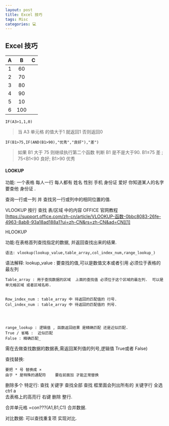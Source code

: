 ```yaml
---
layout: post
title: Excel 技巧  
tags: Misc
categories: 💻
---
```


## Excel 技巧

| A | B | C |
|:---:|:---:|:---:|
| 1 | 60 |
| 2 | 70 |
| 3 | 80 |
| 4 | 90 |
| 5 | 10 |
| 6 | 100 |


	IF(A3>1,1,0)
  
> 当 A3 单元格 的值大于1 就返回1 否则返回0

	IF(B1>75,IF(AND(B1>90),"优秀","良好"),"差")

> 如果  B1 大于 75 则继续执行第二个函数  判断 B1 是不是大于90. 
> B1≤75 差 ; 75\<B1\<90 良好; B1\>90 优秀 



#### LOOKUP  
功能: 一个表格 每人一行 每人都有 姓名 性别 手机 身份证 爱好
你知道某人的名字 要查他 身份证 .

查询一行或一列 并 查找另一行或列中的相同位置的值.

VLOOKUP   按行 查找 表/区域 中的内容
OFFICE 官网教程[https://support.office.com/zh-cn/article/VLOOKUP-函数-0bbc8083-26fe-4963-8ab8-93a18ad188a1?ui=zh-CN&rs=zh-CN&ad=CN][1]



HLOOKUP

功能:在表格首列查找指定的数据,  并返回查找出来的结果.

	语法: vlookup(lookup_value,table_array,col_index_num,range_lookup_)

语法解释:
	lookup_value : 要查找的值,可以是数值文本或者引用
必须位于表格的最左列

	Table_array : 用于查找数据的区域  上面的查找值 必须位于这个区域的最左列.  可以是单元格区域 或者区域名称.
	
	
	Row_index_num : table_array 中 待返回的匹配值的 行号.
	Col_index_num : table_array 中 待返回的匹配值的 列号.
	
	
	
	
	range_lookup : 逻辑值 , 函数返回结果 是精确匹配 还是近似匹配.
	True / 省略 :  近似匹配
	False : 精确匹配_ 



需在去做查找数据的数据表,需返回某列值的列号,逻辑值 True或者 False)
 


查找替换:

	要把 * 号 替换成 ×
	由于 * 是特殊的通配符    要在前面加 才能正常替换



删除多个 特定行:
查找 关键字
查找全部 
查找 框里面会列出所有的 关键字行   全选 ctrl a  
去表格上的高亮行 右键 删除 整行. 




合并单元格  =con???(A1,B1,C1)    合并数据.


对比数据: 可以查找重复项  实现对比.











[1]:	https://support.office.com/zh-cn/article/VLOOKUP-%E5%87%BD%E6%95%B0-0bbc8083-26fe-4963-8ab8-93a18ad188a1?ui=zh-CN&rs=zh-CN&ad=CN